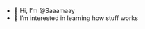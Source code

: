 - 👋 Hi, I’m @Saaamaay
- 👀 I’m interested in learning how stuff works

<!---
Saaamaay/Saaamaay is a ✨ special ✨ repository because its `README.md` (this file) appears on your GitHub profile.
You can click the Preview link to take a look at your changes.
--->
